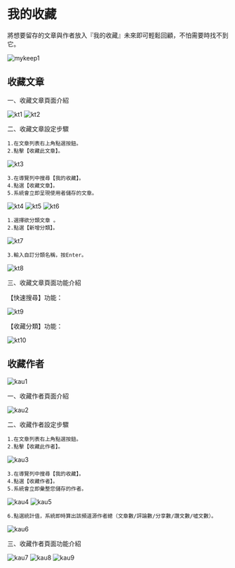 # 我的收藏

將想要留存的文章與作者放入『我的收藏』未來即可輕鬆回顧，不怕需要時找不到它。

 ![mykeep1](/site/img/mykeep1.png)

## 收藏文章  

一、收藏文章頁面介紹

 ![kt1](/site/img/kt1.avif)
 ![kt2](/site/img/kt2.png)

 二、收藏文章設定步驟
 
```
1.在文章列表右上角點選按鈕。
2.點擊【收藏此文章】。
```

 ![kt3](/site/img/kt3.avif)

```
3.在導覽列中搜尋【我的收藏】。
4.點選【收藏文章】。
5.系統會立即呈現使用者儲存的文章。
```

 ![kt4](/site/img/kt4.png)
 ![kt5](/site/img/kt5.png)
 ![kt6](/site/img/kt6.png)

```
1.選擇欲分類文章 。
2.點選【新增分類】。
```

 ![kt7](/site/img/kt7.png)

```
3.輸入自訂分類名稱，按Enter。
```

 ![kt8](/site/img/kt8.png)


三、收藏文章頁面功能介紹

【快速搜尋】功能：

 ![kt9](/site/img/kt9.png)

【收藏分類】功能：

 ![kt10](/site/img/kt10.avif)



## 收藏作者

 ![kau1](/site/img/kau1.avif)

一、收藏作者頁面介紹

 ![kau2](/site/img/kau2.png)

二、收藏作者設定步驟

```
1.在文章列表右上角點選按鈕。
2.點擊【收藏此作者】。
```

 ![kau3](/site/img/kau3.png)

```
3.在導覽列中搜尋【我的收藏】。
4.點選【收藏作者】。
5.系統會立即彙整您儲存的作者。
```

 ![kau4](/site/img/kau4.png)
 ![kau5](/site/img/kau5.png)

```
6.點選統計值，系統即時算出該頻道源作者總（文章數/評論數/分享數/讚文數/噓文數）。
```

 ![kau6](/site/img/kau6.png)

三、收藏作者頁面功能介紹

 ![kau7](/site/img/kau7.png)
 ![kau8](/site/img/kau8.png)
 ![kau9](/site/img/kau9.png)

